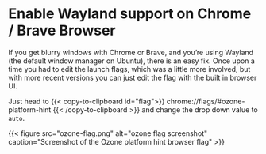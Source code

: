 # Enable Wayland support on Chrome / Brave Browser


If you get blurry windows with Chrome or Brave, and you’re using Wayland (the default window manager on Ubuntu), there is an easy fix. Once upon a time you had to edit the launch flags, which was a little more involved, but with more recent versions you can just edit the flag with the built in browser UI.

Just head to 
{{< copy-to-clipboard id="flag">}}
chrome://flags/#ozone-platform-hint
{{< /copy-to-clipboard >}}
and change the drop down value to `auto`.

{{< figure src="ozone-flag.png" alt="ozone flag screenshot" caption="Screenshot of the Ozone platform hint browser flag" >}}


